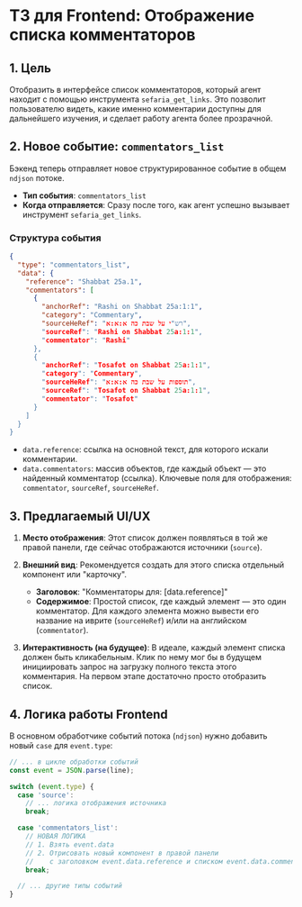 # ТЗ для Frontend: Отображение списка комментаторов

## 1. Цель

Отобразить в интерфейсе список комментаторов, который агент находит с помощью инструмента `sefaria_get_links`. Это позволит пользователю видеть, какие именно комментарии доступны для дальнейшего изучения, и сделает работу агента более прозрачной.

## 2. Новое событие: `commentators_list`

Бэкенд теперь отправляет новое структурированное событие в общем `ndjson` потоке.

- **Тип события**: `commentators_list`
- **Когда отправляется**: Сразу после того, как агент успешно вызывает инструмент `sefaria_get_links`.

### Структура события

```json
{
  "type": "commentators_list",
  "data": {
    "reference": "Shabbat 25a.1", 
    "commentators": [
      {
        "anchorRef": "Rashi on Shabbat 25a:1:1",
        "category": "Commentary",
        "sourceHeRef": "רש"י על שבת כה א:א:א",
        "sourceRef": "Rashi on Shabbat 25a:1:1",
        "commentator": "Rashi"
      },
      {
        "anchorRef": "Tosafot on Shabbat 25a:1:1",
        "category": "Commentary",
        "sourceHeRef": "תוספות על שבת כה א:א:א",
        "sourceRef": "Tosafot on Shabbat 25a:1:1",
        "commentator": "Tosafot"
      }
    ]
  }
}
```

- `data.reference`: ссылка на основной текст, для которого искали комментарии.
- `data.commentators`: массив объектов, где каждый объект — это найденный комментатор (ссылка). Ключевые поля для отображения: `commentator`, `sourceRef`, `sourceHeRef`.

## 3. Предлагаемый UI/UX

1.  **Место отображения**: Этот список должен появляться в той же правой панели, где сейчас отображаются источники (`source`).

2.  **Внешний вид**: Рекомендуется создать для этого списка отдельный компонент или "карточку".
    *   **Заголовок**: "Комментаторы для: [data.reference]"
    *   **Содержимое**: Простой список, где каждый элемент — это один комментатор. Для каждого элемента можно вывести его название на иврите (`sourceHeRef`) и/или на английском (`commentator`).

3.  **Интерактивность (на будущее)**: В идеале, каждый элемент списка должен быть кликабельным. Клик по нему мог бы в будущем инициировать запрос на загрузку полного текста этого комментария. На первом этапе достаточно просто отобразить список.

## 4. Логика работы Frontend

В основном обработчике событий потока (`ndjson`) нужно добавить новый `case` для `event.type`:

```javascript
// ... в цикле обработки событий
const event = JSON.parse(line);

switch (event.type) {
  case 'source':
    // ... логика отображения источника
    break;

  case 'commentators_list':
    // НОВАЯ ЛОГИКА
    // 1. Взять event.data
    // 2. Отрисовать новый компонент в правой панели
    //    с заголовком event.data.reference и списком event.data.commentators
    break;

  // ... другие типы событий
}
```

